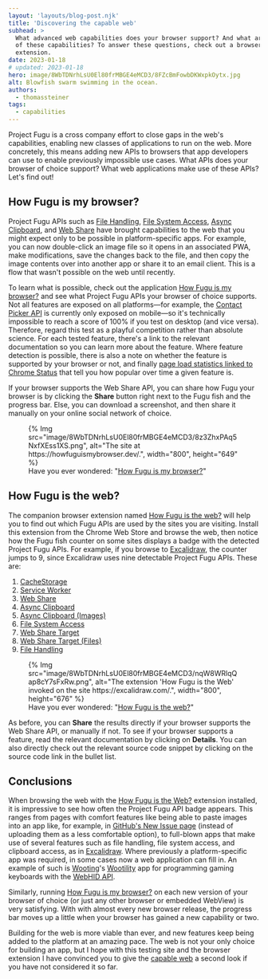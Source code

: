 ```yaml
---
layout: 'layouts/blog-post.njk'
title: 'Discovering the capable web'
subhead: >
  What advanced web capabilities does your browser support? And what are the web apps that make use
  of these capabilities? To answer these questions, check out a browser testing site and a browser
  extension.
date: 2023-01-18
# updated: 2023-01-18
hero: image/8WbTDNrhLsU0El80frMBGE4eMCD3/8FZcBmFowbDKWxpkOytx.jpg
alt: Blowfish swarm swimming in the ocean.
authors:
  - thomassteiner
tags:
  - capabilities
---
```


Project Fugu is a cross company effort to close gaps in the web's capabilities, enabling new classes
of applications to run on the web. More concretely, this means adding new APIs to browsers that app
developers can use to enable previously impossible use cases. What APIs does your browser of choice
support? What web applications make use of these APIs? Let's find out!

## How Fugu is my browser?

Project Fugu APIs such as [File Handling](/articles/file-handling/),
[File System Access](/articles/file-system-access/),
[Async Clipboard](https://web.dev/articles/async-clipboard), and [Web Share](https://web.dev/articles/web-share)
have brought capabilities to the web that you might expect only to be possible in platform-specific
apps. For example, you can now double-click an image file so it opens in an associated PWA, make
modifications, save the changes back to the file, and then copy the image contents over into another
app or share it to an email client. This is a flow that wasn't possible on the web until recently.

To learn what is possible, check out the application
[How Fugu is my browser?](https://howfuguismybrowser.dev/) and see what Project Fugu APIs your
browser of choice supports. Not all features are exposed on all platforms—for example, the
[Contact Picker API](/articles/contact-picker/) is currently only exposed on mobile—so it's
technically impossible to reach a score of 100% if you test on desktop (and vice versa). Therefore,
regard this test as a playful competition rather than absolute science. For each tested feature,
there's a link to the relevant documentation so you can learn more about the feature. Where feature
detection is possible, there is also a note on whether the feature is supported by your browser or
not, and finally
[page load statistics linked to Chrome Status](https://chromestatus.com/metrics/feature/timeline/popularity)
that tell you how popular over time a given feature is.

If your browser supports the Web Share API, you can share how Fugu your browser is by clicking the
**Share** button right next to the Fugu fish and the progress bar. Else, you can download a
screenshot, and then share it manually on your online social network of choice.

<figure>
  {% Img src="image/8WbTDNrhLsU0El80frMBGE4eMCD3/8z3ZhxPAq5NxfXEss1XS.png", alt="The site at https://howfuguismybrowser.dev/.", width="800", height="649" %}
  <figcaption>
    Have you ever wondered: "<a href="https://howfuguismybrowser.dev/">How Fugu is my browser?</a>"
  </figcaption>
</figure>

## How Fugu is the web?

The companion browser extension named
[How Fugu is the web?](https://chrome.google.com/webstore/detail/how-fugu-is-the-web/apcghpabklkjjgpfoplnglnjghonjhdl)
will help you to find out which Fugu APIs are used by the sites you are visiting. Install this
extension from the Chrome Web Store and browse the web, then notice how the Fugu fish counter on
some sites displays a badge with the detected Project Fugu APIs. For example, if you browse to
[Excalidraw](https://excalidraw.com/), the counter jumps to 9, since Excalidraw uses nine detectable
Project Fugu APIs. These are:

1. [CacheStorage](https://developer.mozilla.org/docs/Web/API/CacheStorage)
1. [Service Worker](https://developer.mozilla.org/docs/Web/API/Service_Worker_API)
1. [Web Share](https://web.dev/articles/web-share)
1. [Async Clipboard](https://web.dev/articles/async-clipboard)
1. [Async Clipboard (Images)](https://web.dev/articles/async-clipboard)
1. [File System Access](/articles/file-system-access/)
1. [Web Share Target](/articles/web-share-target/)
1. [Web Share Target (Files)](/articles/web-share-target/)
1. [File Handling](/articles/file-handling/)

<figure>
  {% Img src="image/8WbTDNrhLsU0El80frMBGE4eMCD3/nqW8WRlqQap8cY7sFxRw.png", alt="The extension 'How Fugu is the Web' invoked on the site https://excalidraw.com/.", width="800", height="676" %}
  <figcaption>
    Have you ever wondered: "<a href="https://chrome.google.com/webstore/detail/how-fugu-is-the-web/apcghpabklkjjgpfoplnglnjghonjhdl">How Fugu is the web?</a>"
  </figcaption>
</figure>

As before, you can **Share** the results directly if your browser supports the Web Share API, or
manually if not. To see if your browser supports a feature, read the relevant documentation by
clicking on **Details**. You can also directly check out the relevant source code snippet by
clicking on the source code link in the bullet list.

## Conclusions

When browsing the web with the
[How Fugu is the Web?](https://chrome.google.com/webstore/detail/how-fugu-is-the-web/apcghpabklkjjgpfoplnglnjghonjhdl)
extension installed, it is impressive to see how often the Project Fugu API badge appears. This
ranges from pages with comfort features like being able to paste images into an app like, for
example, in
[GitHub's New Issue page](https://docs.github.com/en/issues/tracking-your-work-with-issues/creating-an-issue)
(instead of uploading them as a less comfortable option), to full-blown apps that make use of
several features such as file handling, file system access, and clipboard access, as in
[Excalidraw](https://excalidraw.com/). Where previously a platform-specific app was required, in
some cases now a web application can fill in. An example of such is [Wooting](https://wooting.io/)'s
[Wootility](https://wootility.io/) app for programming gaming keyboards with the
[WebHID API](/articles/hid/).

Similarly, running [How Fugu is my browser?](https://howfuguismybrowser.dev/) on each new version of
your browser of choice (or just any other browser or embedded WebView) is very satisfying. With
with almost every new browser release, the progress bar moves up a little when your browser has
gained a new capability or two.

Building for the web is more viable than ever, and new features keep being added to the platform at
an amazing pace. The web is not your only choice for building an app, but I hope with this testing
site and the browser extension I have convinced you to give the [capable web](/blog/fugu-showcase/)
a second look if you have not considered it so far.
